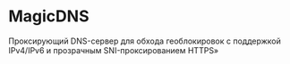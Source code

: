 # MagicDNS
Проксирующий DNS-сервер для обхода геоблокировок с поддержкой IPv4/IPv6 и прозрачным SNI-проксированием HTTPS»
